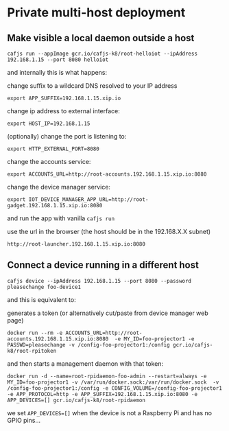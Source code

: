 # Private multi-host deployment

## Make visible  a local daemon outside a host

    cafjs run --appImage gcr.io/cafjs-k8/root-helloiot --ipAddress 192.168.1.15 --port 8080 helloiot

and internally this is what happens:

change suffix to a wildcard DNS resolved to your IP address

    export APP_SUFFIX=192.168.1.15.xip.io

change ip address to external interface:

    export HOST_IP=192.168.1.15

(optionally) change the port is listening to:

    export HTTP_EXTERNAL_PORT=8080

change the accounts service:

    export ACCOUNTS_URL=http://root-accounts.192.168.1.15.xip.io:8080


change the device manager service:

    export IOT_DEVICE_MANAGER_APP_URL=http://root-gadget.192.168.1.15.xip.io:8080

and run the app with vanilla `cafjs run`


use the url in the browser (the host should be in the 192.168.X.X subnet)

    http://root-launcher.192.168.1.15.xip.io:8080


## Connect a device running in a different host

    cafjs device --ipAddress 192.168.1.15 --port 8080 --password pleasechange foo-device1

and this is equivalent to:

generates a token (or alternatively cut/paste from device manager web page)

    docker run --rm -e ACCOUNTS_URL=http://root-accounts.192.168.1.15.xip.io:8080  -e MY_ID=foo-projector1 -e PASSWD=pleasechange -v /config-foo-projector1:/config gcr.io/cafjs-k8/root-rpitoken

and then starts a management daemon with that token:

    docker run -d --name=root-rpidaemon-foo-admin --restart=always -e MY_ID=foo-projector1 -v /var/run/docker.sock:/var/run/docker.sock  -v /config-foo-projector1:/config -e CONFIG_VOLUME=/config-foo-projector1 -e APP_PROTOCOL=http -e APP_SUFFIX=192.168.1.15.xip.io:8080 -e APP_DEVICES=[] gcr.io/cafjs-k8/root-rpidaemon

we set `APP_DEVICES=[]` when the device is not a Raspberry Pi and has no GPIO pins...

